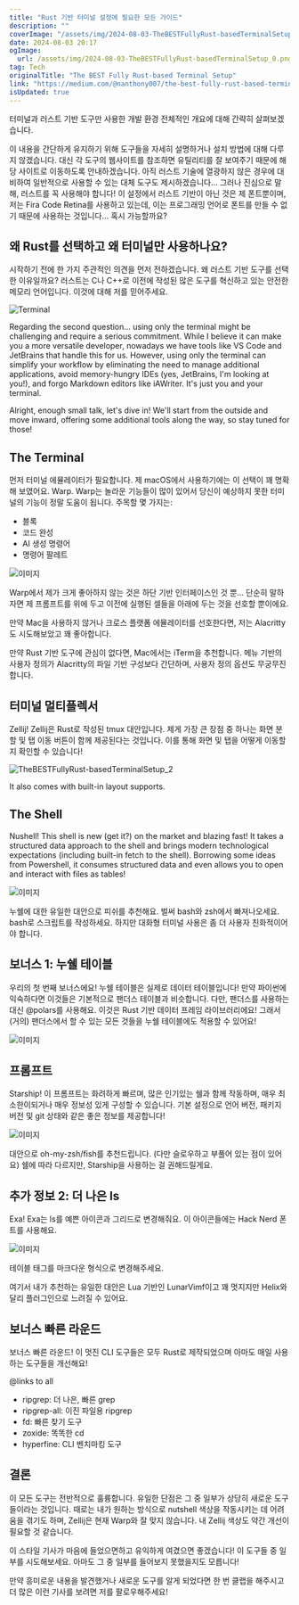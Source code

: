 ```yaml
---
title: "Rust 기반 터미널 설정에 필요한 모든 가이드"
description: ""
coverImage: "/assets/img/2024-08-03-TheBESTFullyRust-basedTerminalSetup_0.png"
date: 2024-08-03 20:17
ogImage:
  url: /assets/img/2024-08-03-TheBESTFullyRust-basedTerminalSetup_0.png
tag: Tech
originalTitle: "The BEST Fully Rust-based Terminal Setup"
link: "https://medium.com/@nanthony007/the-best-fully-rust-based-terminal-setup-f6384ea3de1d"
isUpdated: true
---
```


터미널과 러스트 기반 도구만 사용한 개발 환경 전체적인 개요에 대해 간략히 살펴보겠습니다.

이 내용을 간단하게 유지하기 위해 도구들을 자세히 설명하거나 설치 방법에 대해 다루지 않겠습니다. 대신 각 도구의 웹사이트를 참조하면 유틸리티를 잘 보여주기 때문에 해당 사이트로 이동하도록 안내하겠습니다. 아직 러스트 기술에 열광하지 않은 경우에 대비하여 일반적으로 사용할 수 있는 대체 도구도 제시하겠습니다... 그러나 진심으로 말해, 러스트를 꼭 사용해야 합니다! 이 설정에서 러스트 기반이 아닌 것은 제 폰트뿐이며, 저는 Fira Code Retina를 사용하고 있는데, 이는 프로그래밍 언어로 폰트를 만들 수 없기 때문에 사용하는 것입니다... 혹시 가능할까요?

## 왜 Rust를 선택하고 왜 터미널만 사용하나요?

시작하기 전에 한 가지 주관적인 의견을 먼저 전하겠습니다. 왜 러스트 기반 도구를 선택한 이유일까요? 러스트는 C나 C++로 이전에 작성된 많은 도구를 혁신하고 있는 안전한 메모리 언어입니다. 이것에 대해 저를 믿어주세요.

<!-- cozy-coder - 수평 -->

<ins class="adsbygoogle"
     style="display:block"
     data-ad-client="ca-pub-4877378276818686"
     data-ad-slot="1107185301"
     data-ad-format="auto"
     data-full-width-responsive="true"></ins>

<script>
     (adsbygoogle = window.adsbygoogle || []).push({});
</script>

![Terminal](/assets/img/2024-08-03-TheBESTFullyRust-basedTerminalSetup_0.png)

Regarding the second question... using only the terminal might be challenging and require a serious commitment. While I believe it can make you a more versatile developer, nowadays we have tools like VS Code and JetBrains that handle this for us. However, using only the terminal can simplify your workflow by eliminating the need to manage additional applications, avoid memory-hungry IDEs (yes, JetBrains, I'm looking at you!), and forgo Markdown editors like iAWriter. It's just you and your terminal.

Alright, enough small talk, let's dive in! We'll start from the outside and move inward, offering some additional tools along the way, so stay tuned for those!

## The Terminal

<!-- cozy-coder - 수평 -->

<ins class="adsbygoogle"
     style="display:block"
     data-ad-client="ca-pub-4877378276818686"
     data-ad-slot="1107185301"
     data-ad-format="auto"
     data-full-width-responsive="true"></ins>

<script>
     (adsbygoogle = window.adsbygoogle || []).push({});
</script>

먼저 터미널 에뮬레이터가 필요합니다. 제 macOS에서 사용하기에는 이 선택이 꽤 명확해 보였어요. Warp. Warp는 놀라운 기능들이 많이 있어서 당신이 예상하지 못한 터미널의 기능이 정말 도움이 됩니다. 주목할 몇 가지는:

- 블록
- 코드 완성
- AI 생성 명령어
- 명령어 팔레트

![이미지](/assets/img/2024-08-03-TheBESTFullyRust-basedTerminalSetup_1.png)

Warp에서 제가 크게 좋아하지 않는 것은 하단 기반 인터페이스인 것 뿐… 단순히 말하자면 제 프롬프트를 위에 두고 이전에 실행된 셀들을 아래에 두는 것을 선호할 뿐이에요.

<!-- cozy-coder - 수평 -->

<ins class="adsbygoogle"
     style="display:block"
     data-ad-client="ca-pub-4877378276818686"
     data-ad-slot="1107185301"
     data-ad-format="auto"
     data-full-width-responsive="true"></ins>

<script>
     (adsbygoogle = window.adsbygoogle || []).push({});
</script>

만약 Mac을 사용하지 않거나 크로스 플랫폼 에뮬레이터를 선호한다면, 저는 Alacritty도 시도해보았고 꽤 좋아합니다.

만약 Rust 기반 도구에 관심이 없다면, Mac에서는 iTerm을 추천합니다. 메뉴 기반의 사용자 정의가 Alacritty의 파일 기반 구성보다 간단하며, 사용자 정의 옵션도 무궁무진합니다.

## 터미널 멀티플렉서

Zellij! Zellij은 Rust로 작성된 tmux 대안입니다. 제게 가장 큰 장점 중 하나는 화면 분할 및 탭 이동 버튼이 함께 제공된다는 것입니다. 이를 통해 화면 및 탭을 어떻게 이동할지 확인할 수 있습니다!

<!-- cozy-coder - 수평 -->

<ins class="adsbygoogle"
     style="display:block"
     data-ad-client="ca-pub-4877378276818686"
     data-ad-slot="1107185301"
     data-ad-format="auto"
     data-full-width-responsive="true"></ins>

<script>
     (adsbygoogle = window.adsbygoogle || []).push({});
</script>

![TheBESTFullyRust-basedTerminalSetup_2](/assets/img/2024-08-03-TheBESTFullyRust-basedTerminalSetup_2.png)

It also comes with built-in layout supports.

## The Shell

Nushell! This shell is new (get it?) on the market and blazing fast! It takes a structured data approach to the shell and brings modern technological expectations (including built-in fetch to the shell). Borrowing some ideas from Powershell, it consumes structured data and even allows you to open and interact with files as tables!

<!-- cozy-coder - 수평 -->

<ins class="adsbygoogle"
     style="display:block"
     data-ad-client="ca-pub-4877378276818686"
     data-ad-slot="1107185301"
     data-ad-format="auto"
     data-full-width-responsive="true"></ins>

<script>
     (adsbygoogle = window.adsbygoogle || []).push({});
</script>

![이미지](/assets/img/2024-08-03-TheBESTFullyRust-basedTerminalSetup_3.png)

누쉘에 대한 유일한 대안으로 피쉬를 추천해요. 벌써 bash와 zsh에서 빠져나오세요. bash로 스크립트를 작성하세요. 하지만 대화형 터미널 사용은 좀 더 사용자 친화적이어야 합니다.

## 보너스 1: 누쉘 테이블

우리의 첫 번째 보너스에요! 누쉘 테이블은 실제로 데이터 테이블입니다! 만약 파이썬에 익숙하다면 이것들은 기본적으로 팬더스 테이블과 비슷합니다. 다만, 팬더스를 사용하는 대신 @polars를 사용해요. 이것은 Rust 기반 데이터 프레임 라이브러리에요! 그래서 (거의) 팬더스에서 할 수 있는 모든 것들을 누쉘 테이블에도 적용할 수 있어요!

<!-- cozy-coder - 수평 -->

<ins class="adsbygoogle"
     style="display:block"
     data-ad-client="ca-pub-4877378276818686"
     data-ad-slot="1107185301"
     data-ad-format="auto"
     data-full-width-responsive="true"></ins>

<script>
     (adsbygoogle = window.adsbygoogle || []).push({});
</script>

![이미지](/assets/img/2024-08-03-TheBESTFullyRust-basedTerminalSetup_4.png)

## 프롬프트

Starship! 이 프롬프트는 화려하게 빠르며, 많은 인기있는 쉘과 함께 작동하며, 매우 최소한이되거나 매우 정보성 있게 구성할 수 있습니다. 기본 설정으로 언어 버전, 패키지 버전 및 git 상태와 같은 좋은 정보를 제공합니다!

![이미지](/assets/img/2024-08-03-TheBESTFullyRust-basedTerminalSetup_5.png)

<!-- cozy-coder - 수평 -->

<ins class="adsbygoogle"
     style="display:block"
     data-ad-client="ca-pub-4877378276818686"
     data-ad-slot="1107185301"
     data-ad-format="auto"
     data-full-width-responsive="true"></ins>

<script>
     (adsbygoogle = window.adsbygoogle || []).push({});
</script>

대안으로 oh-my-zsh/fish를 추천드립니다. (다만 슬로우하고 부풀어 있는 점이 있어요) 쉘에 따라 다르지만, Starship을 사용하는 걸 권해드릴게요.

## 추가 정보 2: 더 나은 ls

Exa! Exa는 ls를 예쁜 아이콘과 그리드로 변경해줘요. 이 아이콘들에는 Hack Nerd 폰트를 사용해요.

![이미지](/assets/img/2024-08-03-TheBESTFullyRust-basedTerminalSetup_6.png)

<!-- cozy-coder - 수평 -->

<ins class="adsbygoogle"
     style="display:block"
     data-ad-client="ca-pub-4877378276818686"
     data-ad-slot="1107185301"
     data-ad-format="auto"
     data-full-width-responsive="true"></ins>

<script>
     (adsbygoogle = window.adsbygoogle || []).push({});
</script>

테이블 태그를 마크다운 형식으로 변경해주세요.

<!-- cozy-coder - 수평 -->

<ins class="adsbygoogle"
     style="display:block"
     data-ad-client="ca-pub-4877378276818686"
     data-ad-slot="1107185301"
     data-ad-format="auto"
     data-full-width-responsive="true"></ins>

<script>
     (adsbygoogle = window.adsbygoogle || []).push({});
</script>

여기서 내가 추천하는 유일한 대안은 Lua 기반인 LunarVimf이고 꽤 멋지지만 Helix와 달리 플러그인으로 느려질 수 있어요.

## 보너스 빠른 라운드

보너스 빠른 라운드! 이 멋진 CLI 도구들은 모두 Rust로 제작되었으며 아마도 매일 사용하는 도구들을 개선해요!

@links to all

<!-- cozy-coder - 수평 -->

<ins class="adsbygoogle"
     style="display:block"
     data-ad-client="ca-pub-4877378276818686"
     data-ad-slot="1107185301"
     data-ad-format="auto"
     data-full-width-responsive="true"></ins>

<script>
     (adsbygoogle = window.adsbygoogle || []).push({});
</script>

- ripgrep: 더 나은, 빠른 grep
- ripgrep-all: 이진 파일용 ripgrep
- fd: 빠른 찾기 도구
- zoxide: 똑똑한 cd
- hyperfine: CLI 벤치마킹 도구

## 결론

이 모든 도구는 전반적으로 훌륭합니다. 유일한 단점은 그 중 일부가 상당히 새로운 도구들이라는 것입니다. 때로는 내가 원하는 방식으로 nutshell 색상을 작동시키는 데 어려움을 겪기도 하며, Zellij은 현재 Warp와 잘 맞지 않습니다. 내 Zellij 색상도 약간 개선이 필요할 것 같습니다.

이 스타일 기사가 마음에 들었으면하고 유익하게 여겼으면 좋겠습니다! 이 도구들 중 일부를 시도해보세요. 아마도 그 중 일부를 들어보지 못했을지도 모릅니다!

<!-- cozy-coder - 수평 -->

<ins class="adsbygoogle"
     style="display:block"
     data-ad-client="ca-pub-4877378276818686"
     data-ad-slot="1107185301"
     data-ad-format="auto"
     data-full-width-responsive="true"></ins>

<script>
     (adsbygoogle = window.adsbygoogle || []).push({});
</script>

만약 흥미로운 내용을 발견했거나 새로운 도구를 알게 되었다면 한 번 클랩을 해주시고 더 많은 이런 기사를 보려면 저를 팔로우해주세요!
